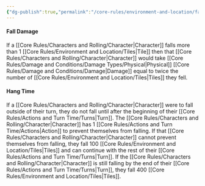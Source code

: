 ```yaml
---
{"dg-publish":true,"permalink":"/core-rules/environment-and-location/falling/"}
---
```


#### Fall Damage
If a [[Core Rules/Characters and Rolling/Character\|Character]] falls more than 1 [[Core Rules/Environment and Location/Tiles\|Tile]] then that [[Core Rules/Characters and Rolling/Character\|Character]] would take [[Core Rules/Damage and Conditions/Damage Types/Physical\|Physical]] [[Core Rules/Damage and Conditions/Damage\|Damage]] equal to twice the number of [[Core Rules/Environment and Location/Tiles\|Tiles]] they fell.

#### Hang Time
If a [[Core Rules/Characters and Rolling/Character\|Character]] were to fall outside of their turn, they do not fall until after the beginning of their [[Core Rules/Actions and Turn Time/Turns\|Turn]]. The [[Core Rules/Characters and Rolling/Character\|Character]] has 1 [[Core Rules/Actions and Turn Time/Actions\|Action]] to prevent themselves from falling.
If that [[Core Rules/Characters and Rolling/Character\|Character]] cannot prevent themselves from falling, they fall 100 [[Core Rules/Environment and Location/Tiles\|Tiles]] and can continue with the rest of their [[Core Rules/Actions and Turn Time/Turns\|Turn]]. If the [[Core Rules/Characters and Rolling/Character\|Character]] is still falling by the end of their [[Core Rules/Actions and Turn Time/Turns\|Turn]], they fall 400 [[Core Rules/Environment and Location/Tiles\|Tiles]].

